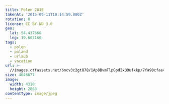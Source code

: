 ```yaml
---
title: Polen 2015
takenAt: '2015-09-11T10:14:59.000Z'
rotation: 0
license: CC BY-ND 3.0
geo:
  lat: 54.437666
  lng: 19.603166
tags:
  - polen
  - poland
  - urlaub
  - vacation
url: >-
  //images.ctfassets.net/bncv3c2gt878/1Ap8BvmTlpGpdIxQ9ufxkp/7fa90cfae49c936d95006bd82df01a30/polen-2015_25657086100_o
size: 4646677
image:
  width: 4310
  height: 2868
contentType: image/jpeg
---
```


